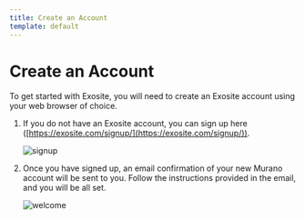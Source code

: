 ```yaml
---
title: Create an Account
template: default
---
```


# Create an Account

To get started with Exosite, you will need to create an Exosite account using your web browser of choice. 

1. If you do not have an Exosite account, you can sign up here ([https://exosite.com/signup/](https://exosite.com/signup/)).

   ![signup](../assets/exosite_signup.png)
   
2. Once you have signed up, an email confirmation of your new Murano account will be sent to you. Follow the instructions provided in the email, and you will be all set. 
   
   ![welcome](../assets/business_welcome.png)

